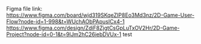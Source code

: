 Figma file link: 
https://www.figma.com/board/wjd319SKqeZIP8Eo3Md3nz/2D-Game-User-Flow?node-id=1-998&t=WUchAObPApusICx4-1
https://www.figma.com/design/ZdiF8ZjgtCsGpLuTxOV2Hr/2D-Game-Project?node-id=0-1&t=9lJm2hC26iebDVUx-1
test